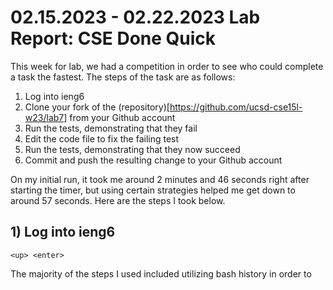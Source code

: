 # 02.15.2023 - 02.22.2023 Lab Report: CSE Done Quick

This week for lab, we had a competition in order to see who could complete a task the fastest. The steps of the task are as follows:

1) Log into ieng6
2) Clone your fork of the (repository)[https://github.com/ucsd-cse15l-w23/lab7] from your Github account
3) Run the tests, demonstrating that they fail
4) Edit the code file to fix the failing test
5) Run the tests, demonstrating that they now succeed
6) Commit and push the resulting change to your Github account 

On my initial run, it took me around 2 minutes and 46 seconds right after starting the timer, but using certain strategies helped me get down to around 57 seconds. Here are the steps I took below.

## 1) Log into ieng6

```
<up> <enter>
```

The majority of the steps I used included utilizing bash history in order to 
